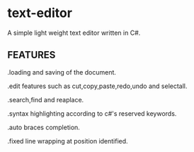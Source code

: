 # text-editor
A simple light weight text editor written in C#. 


## FEATURES


.loading and saving of the document.

.edit features such as cut,copy,paste,redo,undo and selectall.

.search,find and reaplace.

.syntax highlighting according to c#'s reserved keywords.

.auto braces completion.

.fixed line wrapping at position identified.

